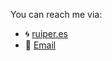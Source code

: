 You can reach me via:

* 🌀 [ruiper.es](http://ruiper.es)
* 📨 [Email](mailto:rui.a.peres+github@gmail.com)


